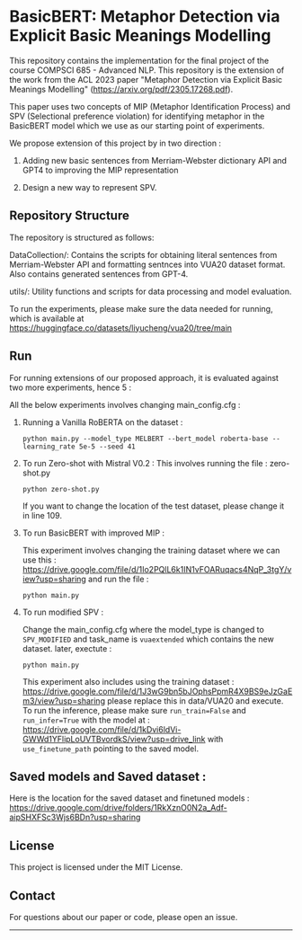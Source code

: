 # BasicBERT: Metaphor Detection via Explicit Basic Meanings Modelling

This repository contains the implementation for the final project of the course COMPSCI 685 - Advanced NLP. This repository is the extension of the work from the ACL 2023 paper "Metaphor Detection via Explicit Basic Meanings Modelling" (https://arxiv.org/pdf/2305.17268.pdf). 

This paper uses two concepts of MIP (Metaphor Identification Process) and SPV (Selectional preference violation) for identifying metaphor in the BasicBERT model which we use as our starting point of experiments.

We propose extension of this project by in two direction : 

1. Adding new basic sentences from Merriam-Webster dictionary API and GPT4 to improving the MIP representation 

2. Design a new way to represent SPV. 


## Repository Structure
The repository is structured as follows:

DataCollection/: Contains the scripts for obtaining literal sentences from Merriam-Webster API and formatting sentnces into VUA20 dataset format. Also contains generated sentences from GPT-4. 

utils/: Utility functions and scripts for data processing and model evaluation.

To run the experiments, please make sure the data needed for running, which is available at https://huggingface.co/datasets/liyucheng/vua20/tree/main


## Run

For running extensions of our proposed approach, it is evaluated against two more experiments, hence 5 : 

All the below experiments involves changing main_config.cfg : 

1. Running a Vanilla RoBERTA on the dataset :
   ```
   python main.py --model_type MELBERT --bert_model roberta-base --learning_rate 5e-5 --seed 41
   ```

2. To run Zero-shot with Mistral V0.2 :
   This involves running the file : zero-shot.py
    ```
    python zero-shot.py 
    ```
    If you want to change the location of the test dataset, please change it in line 109. 

3. To run BasicBERT with improved MIP :

   This experiment involves changing the training dataset where we can use this : https://drive.google.com/file/d/1Io2PQlL6k1IN1vFOARuqacs4NqP_3tgY/view?usp=sharing
   and run the file :
   ```
   python main.py
   ```
   
4. To run modified SPV :
   
   Change the main_config.cfg where the model_type is changed to `SPV_MODIFIED` and task_name is `vuaextended` which contains the new dataset.
   later, exectute :
   ```
   python main.py
   ```
   This experiment also includes using the training dataset : https://drive.google.com/file/d/1J3wG9bn5bJOphsPpmR4X9BS9eJzGaEm3/view?usp=sharing
   please replace this in data/VUA20 and execute.
   To run the inference, please make sure `run_train=False` and `run_infer=True` with the model at : https://drive.google.com/file/d/1kDvi6ldVi-GWWd1YFlipLoUVTBvordkS/view?usp=drive_link
   with `use_finetune_path` pointing to the saved model.


## Saved models and Saved dataset : 

Here is the location for the saved dataset and finetuned models : https://drive.google.com/drive/folders/1RkXznO0N2a_Adf-aipSHXFSc3Wjs6BDn?usp=sharing



## License

This project is licensed under the MIT License.

## Contact

For questions about our paper or code, please open an issue.

-----
